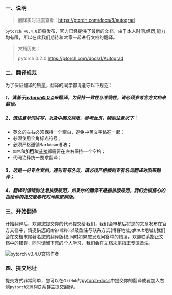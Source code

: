 ### 一、说明
> 翻译实时进度查看：https://ptorch.com/docs/8/autograd


`pytorch v0.4.0`即将发布，官方已经提供了最新的文档，由于本人时间,经历,能力均有限，所以在此我们期待和大家一起进行文档的翻译。

> 文档历史：
> 
> pytorch 0.2.0 https://ptorch.com/docs/1/Autograd

### 二、翻译规范
为了保证翻译的质量，翻译的同学都请遵守以下规范：

##### 1、请基于[pytorch0.0.4](http://pytorch.org/docs/master/)来翻译，为保持一致性与准确性，请必须参考官方文档来翻译。

##### 2、请注意单词拼写，以及中英文排版，参考此页，特别注意以下：

- 英文的左右必须保持一个空白，避免中英文字黏在一起；
- 必须使用全角标点符号；
- 必须严格遵循`Markdown`语法；
- `加亮`和**加粗**和[链接]()都需要在左右保持一个空格；
- 代码注释统一要求翻译；

##### 3、这是一份专业文档，遇到专有名词，请必须严格按照专有名词翻译对照来翻译；
##### 4、翻译时请特别注意排版规范，如果你的翻译不遵循排版规范，我们会很痛心的拒绝你的提交或者花时间帮您排版。

### 三、开始翻译
开始翻译后，欢迎您提交你的代码提交给我们，我们会审核后将您的文章发布在官方文档中，请提供您的`姓名(昵称)`以及备注与联系方式(博客地址,github地址),我们会在文档末尾著名您的翻译版权;同时如果您发现问答中的错误，欢迎联系指正文档中的错误，同时请留下您的个人学习，我们会在文档末尾指正专区备注。

![pytorch v0.4.0文档作者](https://ptorch.com/uploads/2018033000381043026.png)

### 四、提交地址
提交方式非常简单，您可以在`GitHub`的[pytorch-docs](https://github.com/earnp/pytorch-docs)中提交你的翻译或者加入右侧`pytorch交流群`联系群主提交翻译。
